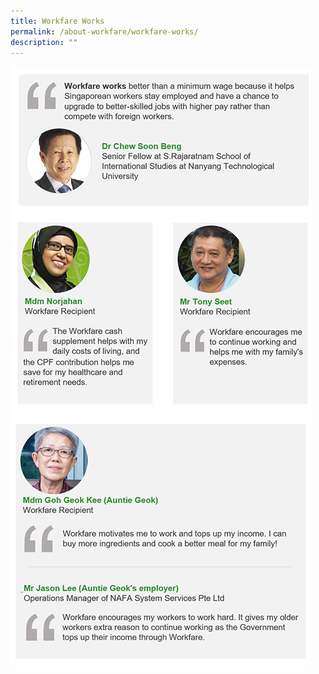 ```yaml
---
title: Workfare Works
permalink: /about-workfare/workfare-works/
description: ""
---
```

![](/images/About%20Workfare/AboutWF11.png)